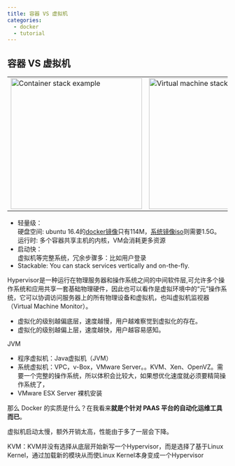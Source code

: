 ```yaml
---
title: 容器 VS 虚拟机
categories:
  - docker
  - tutorial
---
```





## 容器 VS 虚拟机



<table>  <tbody>    <tr>      <td><img src="https://www.docker.com/sites/default/files/Container%402x.png" alt="Container stack example" width="300px"></td>      <td><img src="https://www.docker.com/sites/default/files/VM%402x.png" alt="Virtual machine stack example" width="300px"></td>    </tr>  </tbody></table>


- 轻量级：<br>硬盘空间: ubuntu 16.4的[docker镜像](https://hub.docker.com/_/ubuntu/)只有114M，[系统镜像iso](https://mirrors.tuna.tsinghua.edu.cn/ubuntu-releases/16.04/)则需要1.5G。<br> 运行时: 多个容器共享主机的内核，VM会消耗更多资源
- 启动快：<br>虚拟机等完整系统，冗余步骤多：比如用户登录
- Stackable: You can stack services vertically and on-the-fly.



Hypervisor是一种运行在物理服务器和操作系统之间的中间软件层,可允许多个操作系统和应用共享一套基础物理硬件，因此也可以看作是虚拟环境中的“元”操作系统，它可以协调访问服务器上的所有物理设备和虚拟机，也叫虚拟机监视器（Virtual Machine Monitor）。

- 虚拟化的级别越偏底层，速度越慢，用户越难察觉到虚拟化的存在。
- 虚拟化的级别越偏上层，速度越快，用户越容易感知。


JVM

- 程序虚拟机：Java虚拟机（JVM）
- 系统虚拟机：VPC，v-Box，VMware Server。。KVM、Xen、OpenVZ。需要一个完整的操作系统，所以体积会比较大，如果想优化速度就必须要精简操作系统了，
- VMware ESX Server 裸机安装


那么 Docker 的实质是什么？在我看来**就是个针对 PAAS 平台的自动化运维工具而已**。

虚拟机启动太慢，额外开销太高，性能由于多了一层会下降。

KVM：KVM并没有选择从底层开始新写一个Hypervisor，而是选择了基于Linux Kernel，通过加载新的模块从而使Linux Kernel本身变成一个Hypervisor
